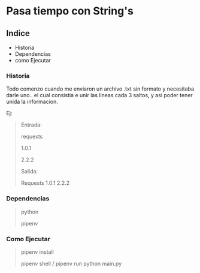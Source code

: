 # Pasa tiempo con String's

## Indice

- Historia
- Dependencias
- como Ejecutar

### Historia
Todo comenzo cuando me enviaron un archivo .txt sin formato y necesitaba darle uno..
el cual consistia e unir las lineas cada 3 saltos, y así poder tener unida la informacíon.

Ej:
> Entrada:
>
> requests
>
> 1.0.1
>
> 2.2.2
>
> Salida:
>
> Requests  1.0.1   2.2.2

### Dependencias

> python
> 
> pipenv

### Como Ejecutar

> pipenv install
>
> pipenv shell / pipenv run python main.py